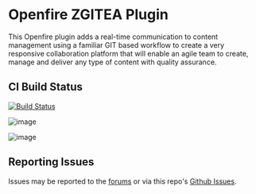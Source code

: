 # Openfire ZGITEA Plugin

This Openfire plugin adds a real-time communication to content management using a familiar GIT based workflow to create a very responsive collaboration platform that will enable an agile team to create, manage and deliver any type of content with quality assurance.

## CI Build Status

[![Build Status](https://github.com/igniterealtime/openfire-zgitea-plugin/workflows/Java%20CI/badge.svg)](https://github.com/igniterealtime/openfire-zgitea-plugin/actions)

![image](https://user-images.githubusercontent.com/110731/98564036-ca101f80-22a3-11eb-9f79-6d6705136cd8.png)


![image](https://user-images.githubusercontent.com/110731/180422009-3ef9255b-0f27-4b93-b06a-f250aeaf69c1.png)

## Reporting Issues


Issues may be reported to the [forums](https://discourse.igniterealtime.org) or via this repo's [Github Issues](https://github.com/igniterealtime/openfire-zgitea-plugin).
